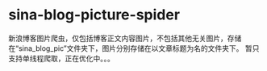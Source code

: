 # sina-blog-picture-spider
新浪博客图片爬虫，仅包括博客正文内容图片，不包括其他无关图片，存储在“sina_blog_pic”文件夹下，图片分别存储在以文章标题为名的文件夹下。
暂只支持单线程爬取，正在优化中。。。
